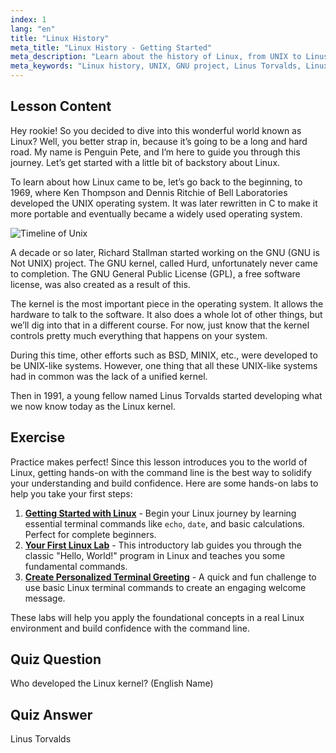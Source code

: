 ```yaml
---
index: 1
lang: "en"
title: "Linux History"
meta_title: "Linux History - Getting Started"
meta_description: "Learn about the history of Linux, from UNIX to Linus Torvalds and the GNU project. Understand its origins and evolution for beginners."
meta_keywords: "Linux history, UNIX, GNU project, Linus Torvalds, Linux kernel, beginner Linux, Linux tutorial, Linux guide"
---
```


## Lesson Content

Hey rookie! So you decided to dive into this wonderful world known as Linux? Well, you better strap in, because it’s going to be a long and hard road. My name is Penguin Pete, and I’m here to guide you through this journey. Let’s get started with a little bit of backstory about Linux.

To learn about how Linux came to be, let’s go back to the beginning, to 1969, where Ken Thompson and Dennis Ritchie of Bell Laboratories developed the UNIX operating system. It was later rewritten in C to make it more portable and eventually became a widely used operating system.

![Timeline of Unix](https://file.labex.io/images/ed9c245d-e8be-4287-bf34-67750b042542.jpg)

A decade or so later, Richard Stallman started working on the GNU (GNU is Not UNIX) project. The GNU kernel, called Hurd, unfortunately never came to completion. The GNU General Public License (GPL), a free software license, was also created as a result of this.

The kernel is the most important piece in the operating system. It allows the hardware to talk to the software. It also does a whole lot of other things, but we’ll dig into that in a different course. For now, just know that the kernel controls pretty much everything that happens on your system.

During this time, other efforts such as BSD, MINIX, etc., were developed to be UNIX-like systems. However, one thing that all these UNIX-like systems had in common was the lack of a unified kernel.

Then in 1991, a young fellow named Linus Torvalds started developing what we now know today as the Linux kernel.

## Exercise

Practice makes perfect! Since this lesson introduces you to the world of Linux, getting hands-on with the command line is the best way to solidify your understanding and build confidence. Here are some hands-on labs to help you take your first steps:

1. **[Getting Started with Linux](https://labex.io/labs/linux-getting-started-with-linux-446315)** - Begin your Linux journey by learning essential terminal commands like `echo`, `date`, and basic calculations. Perfect for complete beginners.
2. **[Your First Linux Lab](https://labex.io/labs/linux-your-first-linux-lab-270253)** - This introductory lab guides you through the classic "Hello, World!" program in Linux and teaches you some fundamental commands.
3. **[Create Personalized Terminal Greeting](https://labex.io/labs/linux-create-personalized-terminal-greeting-446322)** - A quick and fun challenge to use basic Linux terminal commands to create an engaging welcome message.

These labs will help you apply the foundational concepts in a real Linux environment and build confidence with the command line.

## Quiz Question

Who developed the Linux kernel? (English Name)

## Quiz Answer

Linus Torvalds
